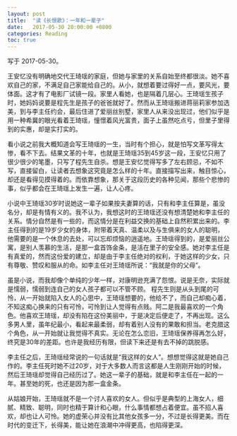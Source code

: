 ```yaml
---
layout: post
title:  "读《长恨歌》：一年和一辈子"
date:   2017-05-30 20:00:00 +0800
categories: Reading
toc: true
---
```


写于 2017-05-30。

王安忆没有明确地交代王琦瑶的家庭，但她与家里的关系自始至终都很淡。她不喜欢自己的家，不满足自己家能给自己的。从小，就想着要过得好一点，要风光，要体面。这才有了电影厂试镜一段。家里人看她，也是隔着几层心。王琦瑶生孩子时，她妈妈说要是程先生是孩子的爸爸就好了。然而从王琦瑶搬进蒋丽莉家参加选美，到与李主任约会，最后住进了爱丽丝别墅，家里人从来没出现过，他们似乎是用一种希冀的眼光看着王琦瑶，憧憬着风光富贵，面子上虽然吃点亏，但里子里得到的实惠，却是实打实的。

看小说之前我大概知道会写王琦瑶的一生，当时有个担心，就是怕写文革写得太惨，看不下去。结果文革的十年，也就是王琦瑶35到45岁这一段，王安忆只用了很少很少的笔墨，只写了程先生自杀。想是王安忆觉得写多了左右顾忌，不如不写，直接留白，让读者去想象这究竟是怎么样的十年。直接描写出来，触目惊心，却还是看得见摸得着的。而依靠想象，那关于这段历史的各种见闻，那些个悲惨的事，似乎都会在王琦瑶上发生一遍，让人心疼。

小说中王琦瑶30岁时说她这一辈子如果按夫妻算的话，只有和李主任算是，虽没名分，却是有情有义的。我不认为，我想这时的王琦瑶还没有想清楚她和李主任的关系。情分自然是有一些的，而这情分是在利益交换的基础上自然积累出来的。李主任得到的是19岁少女的身体，附带着天真、温柔以及与生俱来的女人的聪明，他需要的是一个休息的去处，可以忘却烦恼的逍遥地。王琦瑶得到的，是爱丽丝公寓，是别人羡慕的生活，是那一盒首饰金条，是活在里子的安全感。她对李主任是有真爱的，然而这份爱的建立，却是由于李主任绝对的权利，于她这样的少女，只有尊敬、赞叹和服从的命。如李主任对王琦瑶所说：“我就是你的父母”。

虽是小说，而我却像个单纯的少年一样，对康明逊充满了怨恨。说是无奈，实际就是懦弱，懦弱到连自己的女人孩子都可以不管不顾。 程先生则是从头到尾的可怜，从一开始就陷入女人的心思中，王琦瑶想要的，他给不了，而自己却痴心着，不知这痴心换来的只有可怜，可怜到让人觉得有点贱。阿二是我最喜欢的一个角色。他喜欢王琦瑶，却没有陷在这份美丽中，于是决定后便走了，不再出现。这么多男人里，虽年纪最小，看起来最柔弱，却有着别人没有的果敢和担当。老克腊这个角色，从一开始就让我觉得不真实。无论在怎么恋旧，王琦瑶保养得再怎么好，终究是30年的差距。也许是我经历有限，但读下来还是有去不掉的跳脱感。

李主任之后，王琦瑶经常说的一句话就是“我这样的女人”。想想觉得这就是她自己作的。李主任死时她不过20岁，对于大多数人而言这都是人生刚刚开始的时候，然后王琦瑶却觉得自己经历过了。她这一辈子的基础，就是和李主任在一起的一年。甚至她的死，也还是因为那一盒金条。

从姑娘开始，王琦瑶就不是一个讨人喜欢的女人。但似乎是典型的上海女人，细腻、精致、聪明，同时也精于算计和心眼，什么事情都想占着便宜。虽不招人喜欢，却也让人可怜。她的虚荣心并没有比其他女孩多一分，不过是长得更美。而在时代的变迁下，长得美，能让她在浪潮中冲得更高，也陷得更深。

